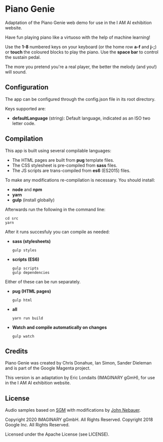 # Piano Genie

Adaptation of the Piano Genie web demo for use in the I AM AI exhibition website.

Have fun playing piano like a virtuoso with the help of machine learning!

Use the **1-8** numbered keys on your keyboard (or the home row **a-f** and **j-;**) or 
**touch** the coloured blocks to play the piano. Use the **space bar** to control the 
sustain pedal. 

The more you pretend you're a real player, the better the melody (and you!) will sound.

## Configuration

The app can be configured through the config.json file in its root directory.

Keys supported are:

- **defaultLanguage** (string): Default language, indicated as an ISO two letter code.

## Compilation

This app is built using several compilable languages:

- The HTML pages are built from **pug** template files.
- The CSS stylesheet is pre-compiled from **sass** files.
- The JS scripts are trans-compiled from **es6** (ES2015) files. 

To make any modifications re-compilation is necessary. You should install:

- **node** and **npm**
- **yarn**
- **gulp** (install globally)

Afterwards run the following in the command line:

```
cd src
yarn
```

After it runs succesfuly you can compile as needed:

- **sass (stylesheets)**
    ```
    gulp styles
    ```
  
- **scripts (ES6)**
    ```
    gulp scripts
    gulp dependencies
    ```

Either of these can be run separately.

- **pug (HTML pages)**
    ```
    gulp html
    ```

- **all**
    ```
    yarn run build
    ```

- **Watch and compile automatically on changes**
    ```
    gulp watch
    ```

## Credits

Piano Genie was created by Chris Donahue, Ian Simon, Sander Dieleman and is part of the Google 
Magenta project.

This version is an adaptation by Eric Londaits (IMAGINARY gGmH), for use in the I AM AI exhibition 
website.

## License

Audio samples based on [SGM](https://web.archive.org/web/20180715062911/http://www.geocities.jp/shansoundfont/) 
with modifications by [John Nebauer](https://sites.google.com/site/soundfonts4u/).

Copyright 2020 IMAGINARY gGmbH. All Rights Reserved.
Copyright 2018 Google Inc. All Rights Reserved.

Licensed under the Apache License (see LICENSE).
